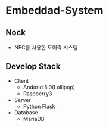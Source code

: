 # Embeddad-System

## Nock
* NFC를 사용한 도어락 시스템

## Develop Stack
* Client
  * Andorid 5.0(Lollipop)
  * Raspberry3
* Server
  * Python Flask
* Database
  * MariaDB
